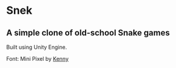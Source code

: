 # Snek
## A simple clone of old-school Snake games

Built using Unity Engine.

Font: Mini Pixel by [Kenny](https://www.kenney.nl)

